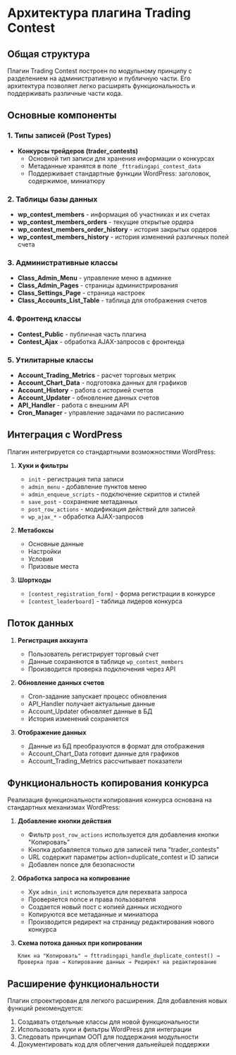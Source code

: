 # Архитектура плагина Trading Contest

## Общая структура

Плагин Trading Contest построен по модульному принципу с разделением на административную и публичную части. Его архитектура позволяет легко расширять функциональность и поддерживать различные части кода.

## Основные компоненты

### 1. Типы записей (Post Types)

- **Конкурсы трейдеров (trader_contests)**
  - Основной тип записи для хранения информации о конкурсах
  - Метаданные хранятся в поле `_fttradingapi_contest_data`
  - Поддерживает стандартные функции WordPress: заголовок, содержимое, миниатюру

### 2. Таблицы базы данных

- **wp_contest_members** - информация об участниках и их счетах
- **wp_contest_members_orders** - текущие открытые ордера
- **wp_contest_members_order_history** - история закрытых ордеров
- **wp_contest_members_history** - история изменений различных полей счета

### 3. Административные классы

- **Class_Admin_Menu** - управление меню в админке
- **Class_Admin_Pages** - страницы администрирования
- **Class_Settings_Page** - страница настроек
- **Class_Accounts_List_Table** - таблица для отображения счетов

### 4. Фронтенд классы

- **Contest_Public** - публичная часть плагина
- **Contest_Ajax** - обработка AJAX-запросов с фронтенда

### 5. Утилитарные классы

- **Account_Trading_Metrics** - расчет торговых метрик
- **Account_Chart_Data** - подготовка данных для графиков
- **Account_History** - работа с историей счетов
- **Account_Updater** - обновление данных счетов
- **API_Handler** - работа с внешним API
- **Cron_Manager** - управление задачами по расписанию

## Интеграция с WordPress

Плагин интегрируется со стандартными возможностями WordPress:

1. **Хуки и фильтры**
   - `init` - регистрация типа записи
   - `admin_menu` - добавление пунктов меню
   - `admin_enqueue_scripts` - подключение скриптов и стилей
   - `save_post` - сохранение метаданных
   - `post_row_actions` - модификация действий для записей
   - `wp_ajax_*` - обработка AJAX-запросов

2. **Метабоксы**
   - Основные данные
   - Настройки
   - Условия
   - Призовые места

3. **Шорткоды**
   - `[contest_registration_form]` - форма регистрации в конкурсе
   - `[contest_leaderboard]` - таблица лидеров конкурса

## Поток данных

1. **Регистрация аккаунта**
   - Пользователь регистрирует торговый счет
   - Данные сохраняются в таблице `wp_contest_members`
   - Производится проверка подключения через API

2. **Обновление данных счетов**
   - Cron-задание запускает процесс обновления
   - API_Handler получает актуальные данные
   - Account_Updater обновляет данные в БД
   - История изменений сохраняется

3. **Отображение данных**
   - Данные из БД преобразуются в формат для отображения
   - Account_Chart_Data готовит данные для графиков
   - Account_Trading_Metrics рассчитывает показатели

## Функциональность копирования конкурса

Реализация функциональности копирования конкурса основана на стандартных механизмах WordPress:

1. **Добавление кнопки действия**
   - Фильтр `post_row_actions` используется для добавления кнопки "Копировать"
   - Кнопка добавляется только для записей типа "trader_contests"
   - URL содержит параметры action=duplicate_contest и ID записи
   - Добавлен nonce для безопасности

2. **Обработка запроса на копирование**
   - Хук `admin_init` используется для перехвата запроса
   - Проверяется nonce и права пользователя
   - Создается новый пост с копией данных исходного
   - Копируются все метаданные и миниатюра
   - Производится редирект на страницу редактирования нового конкурса

3. **Схема потока данных при копировании**
   ```
   Клик на "Копировать" → fttradingapi_handle_duplicate_contest() → 
   Проверка прав → Копирование данных → Редирект на редактирование
   ```

## Расширение функциональности

Плагин спроектирован для легкого расширения. Для добавления новых функций рекомендуется:

1. Создавать отдельные классы для новой функциональности
2. Использовать хуки и фильтры WordPress для интеграции
3. Следовать принципам ООП для поддержания модульности
4. Документировать код для облегчения дальнейшей поддержки 